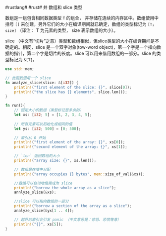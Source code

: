 #rustlang# #rust#
井 数组和 slice 类型

数组是一组包含相同数据类型 `T` 的组合， 并存储在连续的内存区中。数组使用中括号 `[]` 来创建，另外它们的大小在编译期间就已确定，数组的类型标记为 `[T; size]` （译注： T 为元素的类型， size 表示数组的大小）。

slice （中文有“切片”之意）类型和数组相似，但slice类型的大小在编译期间是不确定的。相反，slice 是一个双字对象(tow-word object)，第一个字是一个指向数据的指针，第二个字是切片的长度。slice 可以用来借用数组的一部分。slice 的类型标记为 `&[T]`。

```rust
use std::mem;

// 此函数借用一个 slice
fn analyze_slice(slice: &[i32]) {
    println!("first element of the slice: {}", slice[0]);
    println!("the slice has {} elements", slice.len());
}

fn run(){
    // 固定大小的数组（类型标记是多余的）
    let xs: [i32; 5] = [1, 2, 3, 4, 5];
    
    // 所有元素可以初始化成相同的值
    let ys: [i32; 500] = [0; 500];

    // 索引从 0 开始
    println!("first element of the array: {}", xs[0]);
    println!("second element of the array: {}", xs[1]);

    // `len` 返回数组的大小
    println!("array size: {}", xs.len());

    // 数组是在堆中分配
    println!("array occupies {} bytes", mem::size_of_val(&xs));

    //数组可以自动地借用成为 slice
    println!("borrow the whole array as a slice");
    annlyze_slice(&xs);

    //slice 可以指向数组的一部分
    println!("borrow a section of the array as a slice");
    analyze_slice(&yx[1 .. 4]);

    // 越界的索引会引发 panic （中文意思是：惊恐、恐慌等意）
    println!("{}", xs[5]);
}
```